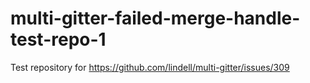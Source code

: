 # multi-gitter-failed-merge-handle-test-repo-1

Test repository for https://github.com/lindell/multi-gitter/issues/309
